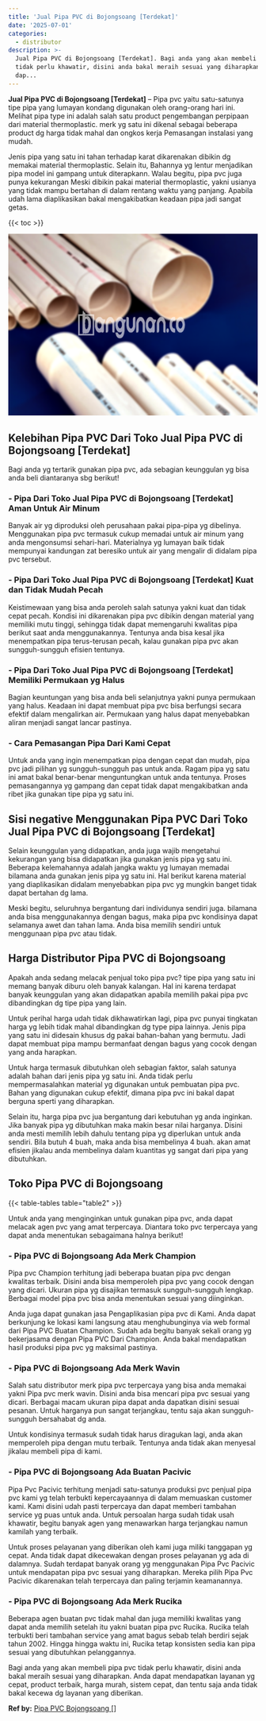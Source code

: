 ```yaml
---
title: 'Jual Pipa PVC di Bojongsoang [Terdekat]'
date: '2025-07-01'
categories:
  - distributor
description: >-
  Jual Pipa PVC di Bojongsoang [Terdekat]. Bagi anda yang akan membeli pipa pvc
  tidak perlu khawatir, disini anda bakal meraih sesuai yang diharapkan. Anda
  dap...
---
```


**Jual Pipa PVC di Bojongsoang \[Terdekat\]** – Pipa pvc yaitu satu-satunya tipe pipa yang lumayan kondang digunakan oleh orang-orang hari ini. Melihat pipa type ini adalah salah satu product pengembangan perpipaan dari material thermoplastic. merk yg satu ini dikenal sebagai beberapa product dg harga tidak mahal dan ongkos kerja Pemasangan instalasi yang mudah.

Jenis pipa yang satu ini tahan terhadap karat dikarenakan dibikin dg memakai material thermoplastic. Selain itu, Bahannya yg lentur menjadikan pipa model ini gampang untuk diterapkann. Walau begitu, pipa pvc juga punya kekurangan Meski dibikin pakai material thermoplastic, yakni usianya yang tidak mampu bertahan di dalam rentang waktu yang panjang. Apabila udah lama diaplikasikan bakal mengakibatkan keadaan pipa jadi sangat getas.

{{< toc >}}

![Jual Pipa PVC di Bojongsoang [Terdekat]](/images/jaul-pipa-pvc-29.png)

## Kelebihan Pipa PVC Dari Toko Jual Pipa PVC di Bojongsoang \[Terdekat\]

Bagi anda yg tertarik gunakan pipa pvc, ada sebagian keunggulan yg bisa anda beli diantaranya sbg berikut!

### \- Pipa Dari Toko Jual Pipa PVC di Bojongsoang \[Terdekat\] Aman Untuk Air Minum

Banyak air yg diproduksi oleh perusahaan pakai pipa-pipa yg dibelinya. Menggunakan pipa pvc termasuk cukup memadai untuk air minum yang anda mengonsumsi sehari-hari. Materialnya yg lumayan baik tidak mempunyai kandungan zat beresiko untuk air yang mengalir di didalam pipa pvc tersebut.

### \- Pipa Dari Toko Jual Pipa PVC di Bojongsoang \[Terdekat\] Kuat dan Tidak Mudah Pecah

Keistimewaan yang bisa anda peroleh salah satunya yakni kuat dan tidak cepat pecah. Kondisi ini dikarenakan pipa pvc dibikin dengan material yang memiliki mutu tinggi, sehingga tidak dapat memengaruhi kwalitas pipa berikut saat anda menggunakannya. Tentunya anda bisa kesal jika menempatkan pipa terus-terusan pecah, kalau gunakan pipa pvc akan sungguh-sungguh efisien tentunya.

### \- Pipa Dari Toko Jual Pipa PVC di Bojongsoang \[Terdekat\] Memiliki Permukaan yg Halus

Bagian keuntungan yang bisa anda beli selanjutnya yakni punya permukaan yang halus. Keadaan ini dapat membuat pipa pvc bisa berfungsi secara efektif dalam mengalirkan air. Permukaan yang halus dapat menyebabkan aliran menjadi sangat lancar pastinya.

### \- Cara Pemasangan Pipa Dari Kami Cepat

Untuk anda yang ingin menempatkan pipa dengan cepat dan mudah, pipa pvc jadi pilihan yg sungguh-sungguh pas untuk anda. Ragam pipa yg satu ini amat bakal benar-benar menguntungkan untuk anda tentunya. Proses pemasangannya yg gampang dan cepat tidak dapat mengakibatkan anda ribet jika gunakan tipe pipa yg satu ini.

## Sisi negative Menggunakan Pipa PVC Dari Toko Jual Pipa PVC di Bojongsoang \[Terdekat\]

Selain keunggulan yang didapatkan, anda juga wajib mengetahui kekurangan yang bisa didapatkan jika gunakan jenis pipa yg satu ini. Beberapa kelemahannya adalah jangka waktu yg lumayan memadai bilamana anda gunakan jenis pipa yg satu ini. Hal berikut karena material yang diaplikasikan didalam menyebabkan pipa pvc yg mungkin banget tidak dapat bertahan dg lama.

Meski begitu, seluruhnya bergantung dari individunya sendiri juga. bilamana anda bisa menggunakannya dengan bagus, maka pipa pvc kondisinya dapat selamanya awet dan tahan lama. Anda bisa memilih sendiri untuk menggunaan pipa pvc atau tidak.

## Harga Distributor Pipa PVC di Bojongsoang

Apakah anda sedang melacak penjual toko pipa pvc? tipe pipa yang satu ini memang banyak diburu oleh banyak kalangan. Hal ini karena terdapat banyak keunggulan yang akan didapatkan apabila memilih pakai pipa pvc dibandingkan dg tipe pipa yang lain.

Untuk perihal harga udah tidak dikhawatirkan lagi, pipa pvc punyai tingkatan harga yg lebih tidak mahal dibandingkan dg type pipa lainnya. Jenis pipa yang satu ini didesain khusus dg pakai bahan-bahan yang bermutu. Jadi dapat membuat pipa mampu bermanfaat dengan bagus yang cocok dengan yang anda harapkan.

Untuk harga termasuk dibutuhkan oleh sebagian faktor, salah satunya adalah bahan dari jenis pipa yg satu ini. Anda tidak perlu mempermasalahkan material yg digunakan untuk pembuatan pipa pvc. Bahan yang digunakan cukup efektif, dimana pipa pvc ini bakal dapat berguna sperti yang diharapkan.

Selain itu, harga pipa pvc jua bergantung dari kebutuhan yg anda inginkan. Jika banyak pipa yg dibutuhkan maka makin besar nilai harganya. Disini anda mesti memilih lebih dahulu tentang pipa yg diperlukan untuk anda sendiri. Bila butuh 4 buah, maka anda bisa membelinya 4 buah. akan amat efisien jikalau anda membelinya dalam kuantitas yg sangat dari pipa yang dibutuhkan.

## Toko Pipa PVC di Bojongsoang

{{< table-tables table="table2" >}}

Untuk anda yang menginginkan untuk gunakan pipa pvc, anda dapat melacak agen pvc yang amat terpercaya. Diantara toko pvc terpercaya yang dapat anda menentukan sebagaimana halnya berikut!

### \- Pipa PVC di Bojongsoang Ada Merk Champion

Pipa pvc Champion terhitung jadi beberapa buatan pipa pvc dengan kwalitas terbaik. Disini anda bisa memperoleh pipa pvc yang cocok dengan yang dicari. Ukuran pipa yg disajikan termasuk sungguh-sungguh lengkap. Berbagai model pipa pvc bisa anda menentukan sesuai yang diinginkan.

Anda juga dapat gunakan jasa Pengaplikasian pipa pvc di Kami. Anda dapat berkunjung ke lokasi kami langsung atau menghubunginya via web formal dari Pipa PVC Buatan Champion. Sudah ada begitu banyak sekali orang yg bekerjasama dengan Pipa PVC Dari Champion. Anda bakal mendapatkan hasil produksi pipa pvc yg maksimal pastinya.

### \- Pipa PVC di Bojongsoang Ada Merk Wavin

Salah satu distributor merk pipa pvc terpercaya yang bisa anda memakai yakni Pipa pvc merk wavin. Disini anda bisa mencari pipa pvc sesuai yang dicari. Berbagai macam ukuran pipa dapat anda dapatkan disini sesuai pesanan. Untuk harganya pun sangat terjangkau, tentu saja akan sungguh-sungguh bersahabat dg anda.

Untuk kondisinya termasuk sudah tidak harus diragukan lagi, anda akan memperoleh pipa dengan mutu terbaik. Tentunya anda tidak akan menyesal jikalau membeli pipa di kami.

### \- Pipa PVC di Bojongsoang Ada Buatan Pacivic

Pipa Pvc Pacivic terhitung menjadi satu-satunya produksi pvc penjual pipa pvc kami yg telah terbukti kepercayaannya di dalam memuaskan customer kami. Kami disini udah pasti terpercaya dan dapat memberi tambahan service yg puas untuk anda. Untuk persoalan harga sudah tidak usah khawatir, begitu banyak agen yang menawarkan harga terjangkau namun kamilah yang terbaik.

Untuk proses pelayanan yang diberikan oleh kami juga miliki tanggapan yg cepat. Anda tidak dapat dikecewakan dengan proses pelayanan yg ada di dalamnya. Sudah terdapat banyak orang yg menggunakan Pipa Pvc Pacivic untuk mendapatan pipa pvc sesuai yang diharapkan. Mereka pilih Pipa Pvc Pacivic dikarenakan telah terpercaya dan paling terjamin keamanannya.

### \- Pipa PVC di Bojongsoang Ada Merk Rucika

Beberapa agen buatan pvc tidak mahal dan juga memiliki kwalitas yang dapat anda memilih setelah itu yakni buatan pipa pvc Rucika. Rucika telah terbukti beri tambahan service yang amat bagus sebab telah berdiri sejak tahun 2002. Hingga hingga waktu ini, Rucika tetap konsisten sedia kan pipa sesuai yang dibutuhkan pelanggannya.

Bagi anda yang akan membeli pipa pvc tidak perlu khawatir, disini anda bakal meraih sesuai yang diharapkan. Anda dapat mendapatkan layanan yg cepat, product terbaik, harga murah, sistem cepat, dan tentu saja anda tidak bakal kecewa dg layanan yang diberikan.

**Ref by:** [Pipa PVC Bojongsoang []](https://id.wikipedia.org/wiki/Pipa)
